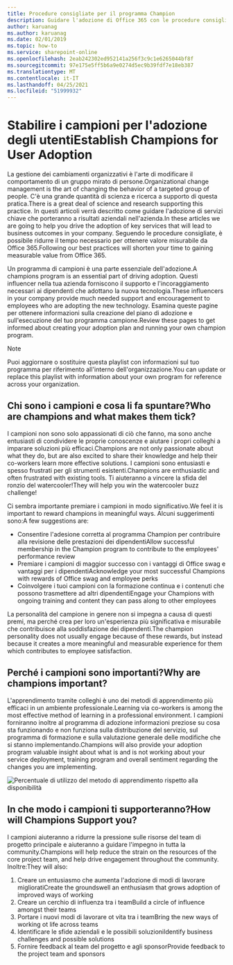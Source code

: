 ```yaml
---
title: Procedure consigliate per il programma Champion
description: Guidare l'adozione di Office 365 con le procedure consigliate per il programma Champion
author: karuanag
ms.author: karuanag
ms.date: 02/01/2019
ms.topic: how-to
ms.service: sharepoint-online
ms.openlocfilehash: 2eab242302ed952141a256f3c9c1e6265044bf8f
ms.sourcegitcommit: 97e175e5ff5b6a9e0274d5ec9b39fdf7e18eb387
ms.translationtype: MT
ms.contentlocale: it-IT
ms.lasthandoff: 04/25/2021
ms.locfileid: "51999932"
---
```

# <a name="establish-champions-for-user-adoption"></a><span data-ttu-id="dfe11-103">Stabilire i campioni per l'adozione degli utenti</span><span class="sxs-lookup"><span data-stu-id="dfe11-103">Establish Champions for User Adoption</span></span> 

<span data-ttu-id="dfe11-104">La gestione dei cambiamenti organizzativi è l'arte di modificare il comportamento di un gruppo mirato di persone.</span><span class="sxs-lookup"><span data-stu-id="dfe11-104">Organizational change management is the art of changing the behavior of a targeted group of people.</span></span> <span data-ttu-id="dfe11-105">C'è una grande quantità di scienza e ricerca a supporto di questa pratica.</span><span class="sxs-lookup"><span data-stu-id="dfe11-105">There is a great deal of science and research supporting this practice.</span></span> <span data-ttu-id="dfe11-106">In questi articoli verrà descritto come guidare l'adozione di servizi chiave che porteranno a risultati aziendali nell'azienda.</span><span class="sxs-lookup"><span data-stu-id="dfe11-106">In these articles we are going to help you drive the adoption of key services that will lead to business outcomes in your company.</span></span>  <span data-ttu-id="dfe11-107">Seguendo le procedure consigliate, è possibile ridurre il tempo necessario per ottenere valore misurabile da Office 365.</span><span class="sxs-lookup"><span data-stu-id="dfe11-107">Following our best practices will shorten your time to gaining measurable value from Office 365.</span></span>  

<span data-ttu-id="dfe11-108">Un programma di campioni è una parte essenziale dell'adozione.</span><span class="sxs-lookup"><span data-stu-id="dfe11-108">A champions program is an essential part of driving adoption.</span></span> <span data-ttu-id="dfe11-109">Questi influencer nella tua azienda forniscono il supporto e l'incoraggiamento necessari ai dipendenti che adottano la nuova tecnologia.</span><span class="sxs-lookup"><span data-stu-id="dfe11-109">These influencers in your company provide much needed support and encouragement to employees who are adopting the new technology.</span></span> <span data-ttu-id="dfe11-110">Esamina queste pagine per ottenere informazioni sulla creazione del piano di adozione e sull'esecuzione del tuo programma campione.</span><span class="sxs-lookup"><span data-stu-id="dfe11-110">Review these pages to get informed about creating your adoption plan and running your own champion program.</span></span> 

> [!NOTE]
> <span data-ttu-id="dfe11-111">Puoi aggiornare o sostituire questa playlist con informazioni sul tuo programma per riferimento all'interno dell'organizzazione.</span><span class="sxs-lookup"><span data-stu-id="dfe11-111">You can update or replace this playlist with information about your own program for reference across your organization.</span></span>

## <a name="who-are-champions-and-what-makes-them-tick"></a><span data-ttu-id="dfe11-112">Chi sono i campioni e cosa li fa spuntare?</span><span class="sxs-lookup"><span data-stu-id="dfe11-112">Who are champions and what makes them tick?</span></span>

<span data-ttu-id="dfe11-113">I campioni non sono solo appassionati di ciò che fanno, ma sono anche entusiasti di condividere le proprie conoscenze e aiutare i propri colleghi a imparare soluzioni più efficaci.</span><span class="sxs-lookup"><span data-stu-id="dfe11-113">Champions are not only passionate about what they do, but are also excited to share their knowledge and help their co-workers learn more effective solutions.</span></span> <span data-ttu-id="dfe11-114">I campioni sono entusiasti e spesso frustrati per gli strumenti esistenti.</span><span class="sxs-lookup"><span data-stu-id="dfe11-114">Champions are enthusiastic and often frustrated with existing tools.</span></span> <span data-ttu-id="dfe11-115">Ti aiuteranno a vincere la sfida del ronzio del watercooler!</span><span class="sxs-lookup"><span data-stu-id="dfe11-115">They will help you win the watercooler buzz challenge!</span></span>  

<span data-ttu-id="dfe11-116">Ci sembra importante premiare i campioni in modo significativo.</span><span class="sxs-lookup"><span data-stu-id="dfe11-116">We feel it is important to reward champions in meaningful ways.</span></span> <span data-ttu-id="dfe11-117">Alcuni suggerimenti sono:</span><span class="sxs-lookup"><span data-stu-id="dfe11-117">A few suggestions are:</span></span>

- <span data-ttu-id="dfe11-118">Consentire l'adesione corretta al programma Champion per contribuire alla revisione delle prestazioni dei dipendenti</span><span class="sxs-lookup"><span data-stu-id="dfe11-118">Allow successful membership in the Champion program to contribute to the employees' performance review</span></span>
- <span data-ttu-id="dfe11-119">Premiare i campioni di maggior successo con i vantaggi di Office swag e vantaggi per i dipendenti</span><span class="sxs-lookup"><span data-stu-id="dfe11-119">Acknowledge your most successful Champions with rewards of Office swag and employee perks</span></span>  
- <span data-ttu-id="dfe11-120">Coinvolgere i tuoi campioni con la formazione continua e i contenuti che possono trasmettere ad altri dipendenti</span><span class="sxs-lookup"><span data-stu-id="dfe11-120">Engage your Champions with ongoing training and content they can pass along to other employees</span></span> 

<span data-ttu-id="dfe11-121">La personalità del campione in genere non si impegna a causa di questi premi, ma perché crea per loro un'esperienza più significativa e misurabile che contribuisce alla soddisfazione dei dipendenti.</span><span class="sxs-lookup"><span data-stu-id="dfe11-121">The champion personality does not usually engage because of these rewards, but instead because it creates a more meaningful and measurable experience for them which contributes to employee satisfaction.</span></span> 

## <a name="why-are-champions-important"></a><span data-ttu-id="dfe11-122">Perché i campioni sono importanti?</span><span class="sxs-lookup"><span data-stu-id="dfe11-122">Why are champions important?</span></span> 

<span data-ttu-id="dfe11-123">L'apprendimento tramite colleghi è uno dei metodi di apprendimento più efficaci in un ambiente professionale.</span><span class="sxs-lookup"><span data-stu-id="dfe11-123">Learning via co-workers is among the most effective method of learning in a professional environment.</span></span> <span data-ttu-id="dfe11-124">I campioni forniranno inoltre al programma di adozione informazioni preziose su cosa sta funzionando e non funziona sulla distribuzione del servizio, sul programma di formazione e sulla valutazione generale delle modifiche che si stanno implementando.</span><span class="sxs-lookup"><span data-stu-id="dfe11-124">Champions will also provide your adoption program valuable insight about what is and is not working about your service deployment, training program and overall sentiment regarding the changes you are implementing.</span></span>  

![Percentuale di utilizzo del metodo di apprendimento rispetto alla disponibilità](media/champstats.png)

## <a name="how-will-champions-support-you"></a><span data-ttu-id="dfe11-126">In che modo i campioni ti supporteranno?</span><span class="sxs-lookup"><span data-stu-id="dfe11-126">How will Champions Support you?</span></span>

<span data-ttu-id="dfe11-127">I campioni aiuteranno a ridurre la pressione sulle risorse del team di progetto principale e aiuteranno a guidare l'impegno in tutta la community.</span><span class="sxs-lookup"><span data-stu-id="dfe11-127">Champions will help reduce the strain on the resources of the core project team, and help drive engagement throughout the community.</span></span> <span data-ttu-id="dfe11-128">Inoltre:</span><span class="sxs-lookup"><span data-stu-id="dfe11-128">They will also:</span></span>

1. <span data-ttu-id="dfe11-129">Creare un entusiasmo che aumenta l'adozione di modi di lavorare migliorati</span><span class="sxs-lookup"><span data-stu-id="dfe11-129">Create the groundswell an enthusiasm that grows adoption of improved ways of working</span></span>
1. <span data-ttu-id="dfe11-130">Creare un cerchio di influenza tra i team</span><span class="sxs-lookup"><span data-stu-id="dfe11-130">Build a circle of influence amongst their teams</span></span>
1. <span data-ttu-id="dfe11-131">Portare i nuovi modi di lavorare ot vita tra i team</span><span class="sxs-lookup"><span data-stu-id="dfe11-131">Bring the new ways of working ot life across teams</span></span>
1. <span data-ttu-id="dfe11-132">Identificare le sfide aziendali e le possibili soluzioni</span><span class="sxs-lookup"><span data-stu-id="dfe11-132">Identify business challenges and possible solutions</span></span>
1. <span data-ttu-id="dfe11-133">Fornire feedback al team del progetto e agli sponsor</span><span class="sxs-lookup"><span data-stu-id="dfe11-133">Provide feedback to the project team and sponsors</span></span>
